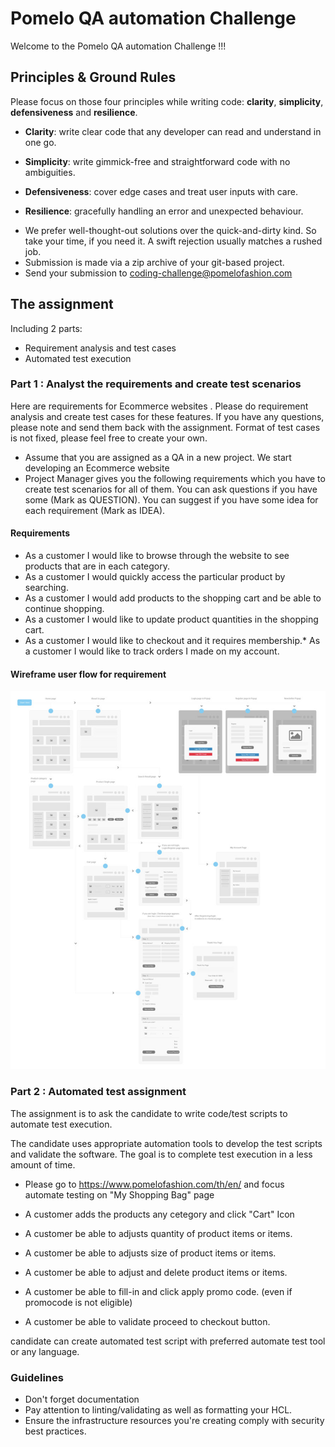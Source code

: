 # Pomelo QA automation Challenge

Welcome to the Pomelo QA automation Challenge !!!

## Principles & Ground Rules

Please focus on those four principles while writing code: **clarity**, **simplicity**, **defensiveness** and  **resilience**.

- **Clarity**: write clear code that any developer can read and understand in one go.

- **Simplicity**: write gimmick-free and straightforward code with no ambiguities.

- **Defensiveness**: cover edge cases and treat user inputs with care.

- **Resilience**: gracefully handling an error and unexpected behaviour.


* We prefer well-thought-out solutions over the quick-and-dirty kind. So take your time, if you need it. A swift rejection usually matches a rushed job.
* Submission is made via a zip archive of your git-based project. 
* Send your submission to [coding-challenge@pomelofashion.com](mailto:coding-challenge@pomelofashion.com?subject=devops-coding-challenge)

## The assignment

Including 2 parts:
* Requirement analysis and test cases
* Automated test execution

### Part 1 : Analyst the requirements and create test scenarios

Here are requirements for Ecommerce websites . Please do requirement analysis and create test cases for  these features.
If you have any questions, please note and send them back with the assignment. Format of test cases is not fixed, please feel free to create your own. 

* Assume that you are assigned as a QA in a new project. We start developing an Ecommerce website 
* Project Manager gives you the following requirements which you have to create test scenarios for all of them. You can ask questions if you have some  (Mark as QUESTION). You can suggest if you have some idea for each requirement (Mark as IDEA).

#### Requirements
* As a customer I would like to browse through the website to see products that are in each category.
* As a customer I would quickly access the particular product by searching.
* As a customer I would add products to the shopping cart and be able to continue shopping.
* As a customer I would like to update product quantities in the shopping cart.
* As a customer I would like to checkout and  it requires membership.* As a customer I would like to track orders I made on my account.

#### Wireframe user flow for requirement

![Alt text](/challenge-qa-automation/wireframe-qa-test.png?raw=true "Wireframe")

### Part 2 : Automated test assignment

The assignment is to ask the candidate to write code/test scripts to automate test execution. 

The candidate uses appropriate automation tools to develop the test scripts and validate the software. The goal is to complete test execution in a less amount of time.

* Please go to https://www.pomelofashion.com/th/en/ and focus automate testing on "My Shopping Bag" page 

* A customer adds the products any cetegory and click "Cart" Icon
* A customer be able to adjusts quantity of product items or items.
* A customer be able to adjusts size of product items or items.
* A customer be able to adjust and delete product items or items.
* A customer be able to fill-in and click apply promo code. (even if promocode is not eligible)
* A customer be able to validate proceed to checkout button.

candidate can create automated test script with preferred automate test tool or any language.

### Guidelines

- Don't forget documentation 
- Pay attention to linting/validating as well as formatting your HCL.
- Ensure the infrastructure resources you're creating comply with security best practices.




